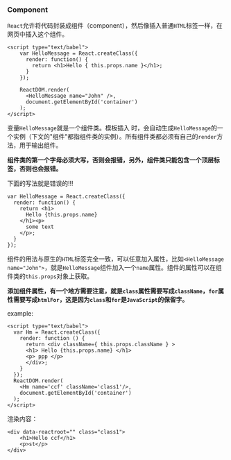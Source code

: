
### Component

`React`允许将代码封装成组件（component），然后像插入普通`HTML`标签一样，在网页中插入这个组件。

```
<script type="text/babel">
	var HelloMessage = React.createClass({
	  render: function() {
	    return <h1>Hello { this.props.name }</h1>;
	  }
	});

	ReactDOM.render(
	  <HelloMessage name="John" />,
	  document.getElementById('container')
	);
</script>
```

变量`HelloMessage`就是一个组件类。模板插入 <HelloMessage /> 时，会自动生成`HelloMessage`的一个实例（下文的"组件"都指组件类的实例）。所有组件类都必须有自己的`render`方法，用于输出组件。

**组件类的第一个字母必须大写，否则会报错，另外，组件类只能包含一个顶层标签，否则也会报错。**

下面的写法就是错误的!!!

```
var HelloMessage = React.createClass({
  render: function() {
    return <h1>
      Hello {this.props.name}
    </h1><p>
      some text
    </p>;
  }
});
```

组件的用法与原生的`HTML`标签完全一致，可以任意加入属性，比如`<HelloMessage name="John">`，就是`HelloMessage`组件加入一个`name`属性。组件的属性可以在组件类的`this.props`对象上获取。

**添加组件属性，有一个地方需要注意，就是`class`属性需要写成`className`，`for`属性需要写成`htmlFor`，这是因为`class`和`for`是`JavaScript`的保留字。**

example:

```
<script type="text/babel">
  var Hm = React.createClass({
    render: function () {
      return <div className={ this.props.className } >
      <h1> Hello {this.props.name} </h1>
      <p> ppp </p>
      </div>;
    }
  });
  ReactDOM.render(
    <Hm name='ccf' className='class1'/>,
    document.getElementById('container')
  );
</script>
```

渲染内容：

```
<div data-reactroot="" class="class1">
    <h1>Hello ccf</h1>
    <p>st</p>
</div>
```
